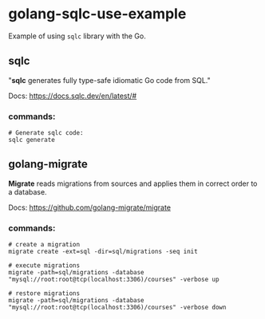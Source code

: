 # golang-sqlc-use-example

Example of using `sqlc` library with the Go.

## sqlc

"**sqlc** generates fully type-safe idiomatic Go code from SQL."

Docs: https://docs.sqlc.dev/en/latest/#

### commands:

```shell
# Generate sqlc code:
sqlc generate
```

## golang-migrate

**Migrate** reads migrations from sources and applies them in correct order to
a database.

Docs: https://github.com/golang-migrate/migrate

### commands:

```shell
# create a migration
migrate create -ext=sql -dir=sql/migrations -seq init

# execute migrations
migrate -path=sql/migrations -database "mysql://root:root@tcp(localhost:3306)/courses" -verbose up

# restore migrations
migrate -path=sql/migrations -database "mysql://root:root@tcp(localhost:3306)/courses" -verbose down
```